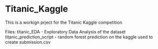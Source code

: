 # Titanic_Kaggle

This is a workign prject for the Titanic Kaggle competition

Files:
titanic_EDA - Exploratory Data Analysis of the dataset
titanic_prediction_script - random forest prediction on the kaggle used to create submission.csv

